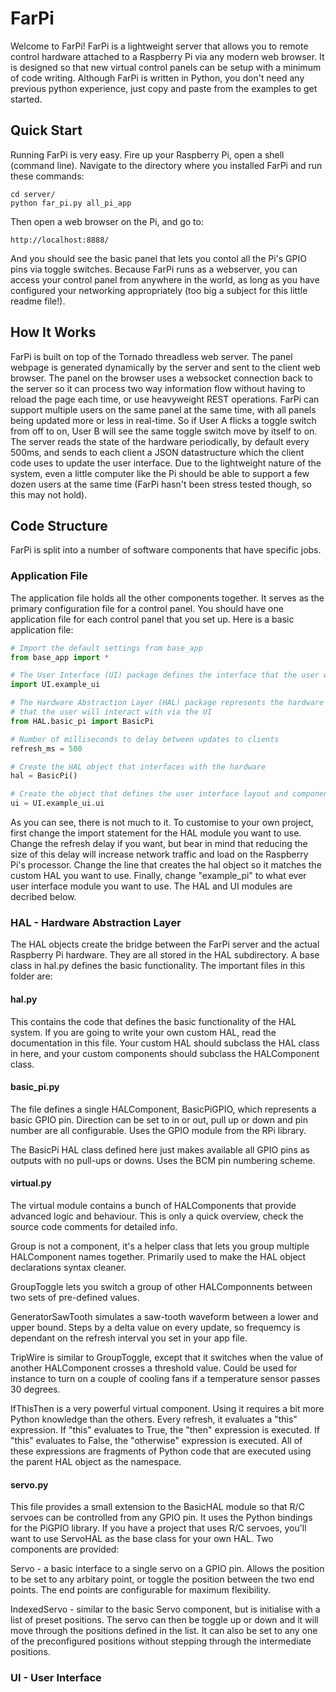 # FarPi

Welcome to FarPi! FarPi is a lightweight server that allows you to remote control hardware attached to a Raspberry Pi via any modern web browser. It is designed so that new virtual control panels can be setup with a minimum of code writing. Although FarPi is written in Python, you don't need any previous python experience, just copy and paste from the examples to get started.

## Quick Start
Running FarPi is very easy. Fire up your Raspberry Pi, open a shell (command line). Navigate to the directory where you installed FarPi and run these commands:

```
cd server/
python far_pi.py all_pi_app
```

Then open a web browser on the Pi, and go to:

```
http://localhost:8888/
```

And you should see the basic panel that lets you contol all the Pi's GPIO pins via toggle switches. Because FarPi runs as a webserver, you can access your control panel from anywhere in the world, as long as you have configured your networking appropriately (too big a subject for this little readme file!).

## How It Works
FarPi is built on top of the Tornado threadless web server. The panel webpage is generated dynamically by the server and sent to the client web browser. The panel on the browser uses a websocket connection back to the server so it can process two way information flow without having to reload the page each time, or use heavyweight REST operations. FarPi can support multiple users on the same panel at the same time, with all panels being updated more or less in real-time. So if User A flicks a toggle switch from off to on, User B will see the same toggle switch move by itself to on. The server reads the state of the hardware periodically, by default every 500ms, and sends to each client a JSON datastructure which the client code uses to update the user interface. Due to the lightweight nature of the system, even a little computer like the Pi should be able to support a few dozen users at the same time (FarPi hasn't been stress tested though, so this may not hold).

## Code Structure
FarPi is split into a number of software components that have specific jobs.

### Application File
The application file holds all the other components together. It serves as the primary configuration file for a control panel. You should have one application file for each control panel that you set up. Here is a basic application file:

```python
# Import the default settings from base_app
from base_app import *

# The User Interface (UI) package defines the interface that the user will see
import UI.example_ui

# The Hardware Abstraction Layer (HAL) package represents the hardware attached to the server
# that the user will interact with via the UI
from HAL.basic_pi import BasicPi

# Number of milliseconds to delay between updates to clients
refresh_ms = 500

# Create the HAL object that interfaces with the hardware
hal = BasicPi()

# Create the object that defines the user interface layout and components
ui = UI.example_ui.ui
```

As you can see, there is not much to it. To customise to your own project, first change the import statement for the HAL module you want to use. Change the refresh delay if you want, but bear in mind that reducing the size of this delay will increase network traffic and load on the Raspberry Pi's processor. Change the line that creates the hal object so it matches the custom HAL you want to use. Finally, change "example_pi" to what ever user interface module you want to use. The HAL and UI modules are decribed below.

### HAL - Hardware Abstraction Layer
The HAL objects create the bridge between the FarPi server and the actual Raspberry Pi hardware. They are all stored in the HAL subdirectory. A base class in hal.py defines the basic functionality. The important files in this folder are:

#### hal.py
This contains the code that defines the basic functionality of the HAL system. If you are going to write your own custom HAL, read the documentation in this file. Your custom HAL should subclass the HAL class in here, and your custom components should subclass the HALComponent class.


#### basic_pi.py
The file defines a single HALComponent, BasicPiGPIO, which represents a basic GPIO pin. Direction can be set to in or out, pull up or down and pin number are all configurable. Uses the GPIO module from the RPi library.

The BasicPi HAL class defined here just makes available all GPIO pins as outputs with no pull-ups or downs. Uses the BCM pin numbering scheme.

#### virtual.py
The virtual module contains a bunch of HALComponents that provide advanced logic and behaviour. This is only a quick overview, check the source code comments for detailed info. 

Group is not a component, it's a helper class that lets you group multiple HALComponent names together. Primarily used to make the HAL object declarations syntax cleaner.

GroupToggle lets you switch a group of other HALComponnents between two sets of pre-defined values.

GeneratorSawTooth simulates a saw-tooth waveform between a lower and upper bound. Steps by a delta value on every update, so frequemcy is dependant on the refresh interval you set in your app file.

TripWire is similar to GroupToggle, except that it switches when the value of another HALComponent crosses a threshold value. Could be used for instance to turn on a couple of cooling fans if a temperature sensor passes 30 degrees.

IfThisThen is a very powerful virtual component. Using it requires a bit more Python knowledge than the others. Every refresh, it evaluates a "this" expression. If "this" evaluates to True, the "then" expression is executed. If "this" evaluates to False, the "otherwise" expression is executed. All of these expressions are fragments of Python code that are executed using the parent HAL object as the namespace.

#### servo.py
This file provides a small extension to the BasicHAL module so that R/C servoes can be controlled from any GPIO pin. It uses the Python bindings for the PiGPIO library. If you have a project that uses R/C servoes, you'll want to use ServoHAL as the base class for your own HAL. Two components are provided:

Servo - a basic interface to a single servo on a GPIO pin. Allows the position to be set to any arbitary point, or toggle the position between the two end points. The end points are configurable for maximum flexibility.

IndexedServo - similar to the basic Servo component, but is initialise with a list of preset positions. The servo can then be toggle up or down and it will move through the positions defined in the list. It can also be set to any one of the preconfigured positions without stepping through the intermediate positions.

### UI - User Interface

